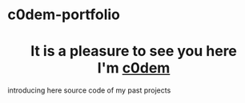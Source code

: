 # c0dem-portfolio
<h1 align="center">It is a pleasure to see you here<br>I'm <a href="https://t.me/c0dembot" target="_blank">c0dem</a></h1>
introducing here source code of my past projects 


